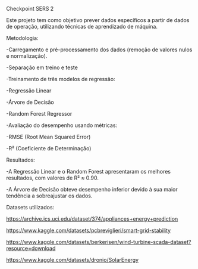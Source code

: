 Checkpoint SERS 2

Este projeto tem como objetivo prever dados específicos a partir de dados de operação, utilizando técnicas de aprendizado de máquina.

Metodologia:

-Carregamento e pré-processamento dos dados (remoção de valores nulos e normalização).

-Separação em treino e teste

-Treinamento de três modelos de regressão:

-Regressão Linear

-Árvore de Decisão

-Random Forest Regressor

-Avaliação do desempenho usando métricas:

-RMSE (Root Mean Squared Error)

-R² (Coeficiente de Determinação)

Resultados:

-A Regressão Linear e o Random Forest apresentaram os melhores resultados, com valores de R² ≈ 0.90.

-A Árvore de Decisão obteve desempenho inferior devido à sua maior tendência a sobreajustar os dados.

Datasets utilizados:

https://archive.ics.uci.edu/dataset/374/appliances+energy+prediction

https://www.kaggle.com/datasets/pcbreviglieri/smart-grid-stability

https://www.kaggle.com/datasets/berkerisen/wind-turbine-scada-dataset?resource=download

https://www.kaggle.com/datasets/dronio/SolarEnergy
